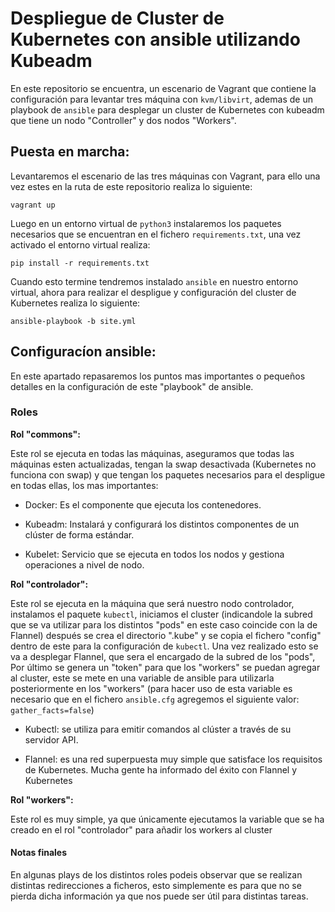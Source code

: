 # Despliegue de Cluster de Kubernetes con ansible utilizando Kubeadm

En este repositorio se encuentra, un escenario de Vagrant que contiene la configuración para levantar tres máquina con `kvm/libvirt`, ademas de un playbook de `ansible` para desplegar un cluster de Kubernetes con kubeadm que tiene un nodo "Controller" y dos nodos "Workers".

## Puesta en marcha:

Levantaremos el escenario de las tres máquinas con Vagrant, para ello una vez estes en la ruta de este repositorio realiza lo siguiente:

`vagrant up`

Luego en un entorno virtual de `python3` instalaremos los paquetes necesarios que se encuentran en el fichero `requirements.txt`, una vez activado el entorno virtual realiza:

`pip install -r requirements.txt`

Cuando esto termine tendremos instalado `ansible` en nuestro entorno virtual, ahora para realizar el despligue y configuración del cluster de Kubernetes realiza lo siguiente:

`ansible-playbook -b site.yml` 

## Configuracíon ansible:

En este apartado repasaremos los puntos mas importantes o pequeños detalles en la configuración de este "playbook" de ansible.

### Roles

**Rol "commons":**

Este rol se ejecuta en todas las máquinas, aseguramos que todas las máquinas esten actualizadas, tengan la swap desactivada (Kubernetes no funciona con swap) y que tengan los paquetes necesarios para el despligue en todas ellas, los mas importantes:

* Docker: Es el componente que ejecuta los contenedores.

* Kubeadm: Instalará y configurará los distintos componentes de un clúster de forma estándar.

* Kubelet: Servicio que se ejecuta en todos los nodos y gestiona operaciones a nivel de nodo.

**Rol "controlador":**

Este rol se ejecuta en la máquina que será nuestro nodo controlador, instalamos el paquete `kubectl`, iniciamos el cluster (indicandole la subred que se va utilizar para los distintos "pods" en este caso coincide con la de Flannel) después se crea el directorio ".kube" y se copia el fichero "config" dentro de este para la configuración de `kubectl`. 
Una vez realizado esto se va a desplegar Flannel, que sera el encargado de la subred de los "pods", Por último se genera un "token" para que los "workers" se puedan agregar al cluster, este se mete en una variable de ansible para utilizarla posteriormente en los "workers" (para hacer uso de esta variable es necesario que en el fichero `ansible.cfg` agregemos el siguiente valor: `gather_facts=false`)

* Kubectl: se utiliza para emitir comandos al clúster a través de su servidor API.

* Flannel: es una red superpuesta muy simple que satisface los requisitos de Kubernetes. Mucha gente ha informado del éxito con Flannel y Kubernetes

**Rol "workers":**

Este rol es muy simple, ya que únicamente ejecutamos la variable que se ha creado en el rol "controlador" para añadir los workers al cluster

#### Notas finales

En algunas plays de los distintos roles podeis observar que se realizan distintas redirecciones a ficheros, esto simplemente es para que no se pierda dicha información ya que nos puede ser útil para distintas tareas.